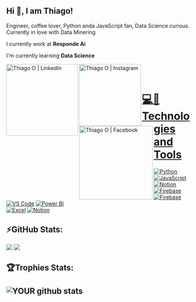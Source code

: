 ## Hi 👋, I am Thiago! 
Engineer, coffee lover, Python anda JavaScript fan, Data Science curious. Currently in love with Data Minering

I currently work at **Responde Aí**

I'm currently learning **Data Science**

<a href="https://linkedin.com/in/thiago-osório"><img align="left" alt="Thiago O | LinkedIn" width="190px" src="https://img.shields.io/badge/Thiago Osorio-0077B5?style=for-the-badge&logo=linkedin&logoColor=white" />
<a href="https://instagram.com/tqueiroz33"><img align="left" alt="Thiago O | Instagram" width="164px" src="https://img.shields.io/badge/tqueiroz33-E4405F?style=for-the-badge&logo=instagram&logoColor=white" />
<a href="https://www.facebook.com/thiagoq33"><img align="left" alt="Thiago O | Facebook" width="195px" src="https://img.shields.io/badge/thiago osorio-1877F2?style=for-the-badge&logo=facebook&logoColor=white" />
<br />
<br />

# 💻🚀Technologies and Tools
<a href="https://www.w3schools.com/python/default.asp"><img alt="Python" src="https://img.shields.io/badge/Python-000000?style=for-the-badge&logo=python&logoColor=white"></a>
<a href="https://www.w3schools.com/js/default.asp"><img alt="JavaScript" src="https://img.shields.io/badge/JavaScript-000000?style=for-the-badge&logo=javascript&logoColor=white"></a>
<a href="https://analytics.google.com"><img alt="Notion" src="https://img.shields.io/badge/Google Analytics-000000?style=for-the-badge&logo=google%20analytics&logoColor=white"></a>
<a href="https://firebase.google.com/"><img alt="Firebase" src="https://img.shields.io/badge/Firebase-000000?style=for-the-badge&logo=firebase&logoColor=white"></a>
<a href="https://www.atlassian.com/br/software/jira"><img alt="Firebase" src="https://img.shields.io/badge/Jira-000000?style=for-the-badge&logo=jira&logoColor=white"></a>
<a href="https://code.visualstudio.com/"><img alt="VS Code" src="https://img.shields.io/badge/VS_Code-000000?style=for-the-badge&logo=visual%20studio%20code&logoColor=white"></a>
<a href="https://powerbi.microsoft.com/"><img alt="Power BI" src="https://img.shields.io/badge/PowerBI-000000?style=for-the-badge&logo=Power%20BI&logoColor=white"> </a>
<br />
<a href="https://www.microsoft.com/pt-br/microsoft-365/excel"><img alt="Excel" src="https://img.shields.io/badge/Excel-000000?style=for-the-badge&logo=microsoft-excel&logoColor=white"></a>
<a href="https://notion.so"><img alt="Notion" src="https://img.shields.io/badge/Notion-000000?style=for-the-badge&logo=notion&logoColor=white"></a>

## ⚡GitHub Stats:
![](https://github-readme-stats.vercel.app/api?username=thiago-osorio)
![](https://github-readme-stats.vercel.app/api/top-langs/?username=thiago-osorio)


## 🏆Trophies Stats:
![YOUR github stats](https://github-profile-trophy.vercel.app/?username=thiago-osorio)
---
